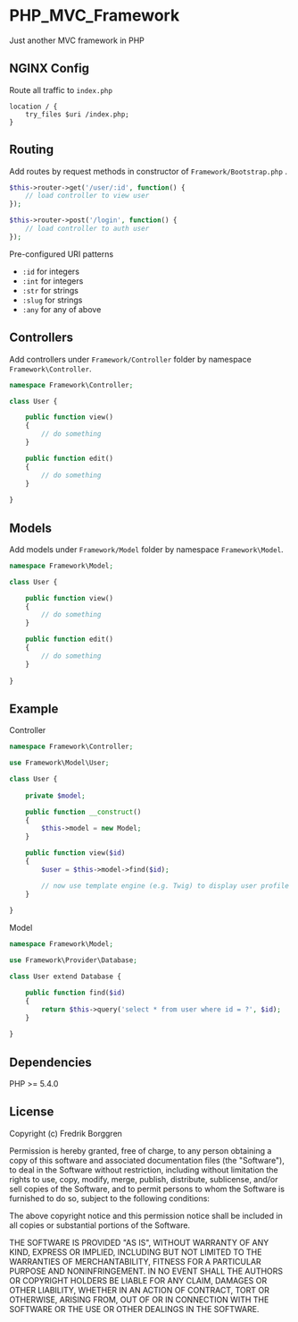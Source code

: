 # PHP_MVC_Framework
Just another MVC framework in PHP

## NGINX Config
Route all traffic to `index.php` 

```nginx
location / {
    try_files $uri /index.php;
}
```

## Routing
Add routes by request methods in constructor of `Framework/Bootstrap.php` .

```php
$this->router->get('/user/:id', function() {
    // load controller to view user
});

$this->router->post('/login', function() {
    // load controller to auth user
});
```

Pre-configured URI patterns

* `:id` for integers
* `:int` for integers
* `:str` for strings
* `:slug` for strings
* `:any` for any of above

## Controllers
Add controllers under `Framework/Controller` folder by namespace `Framework\Controller`.

```php
namespace Framework\Controller;

class User {

    public function view()
    {
        // do something
    }

    public function edit()
    {
        // do something
    }
    
}
```

## Models
Add models under `Framework/Model` folder by namespace `Framework\Model`.

```php
namespace Framework\Model;

class User {

    public function view()
    {
        // do something
    }

    public function edit()
    {
        // do something
    }
    
}
```

## Example

Controller

```php
namespace Framework\Controller;

use Framework\Model\User;

class User {
    
    private $model;

    public function __construct()
    {
        $this->model = new Model;
    }

    public function view($id)
    {
        $user = $this->model->find($id);

        // now use template engine (e.g. Twig) to display user profile with data
    }
    
}
```

Model

```php
namespace Framework\Model;

use Framework\Provider\Database;

class User extend Database {

    public function find($id)
    {
        return $this->query('select * from user where id = ?', $id);
    }
    
}
```

## Dependencies

PHP >= 5.4.0

## License

Copyright (c) Fredrik Borggren

Permission is hereby granted, free of charge, to any person obtaining a copy of this software and associated documentation files (the "Software"), to deal in the Software without restriction, including without limitation the rights to use, copy, modify, merge, publish, distribute, sublicense, and/or sell copies of the Software, and to permit persons to whom the Software is furnished to do so, subject to the following conditions:

The above copyright notice and this permission notice shall be included in all copies or substantial portions of the Software.

THE SOFTWARE IS PROVIDED "AS IS", WITHOUT WARRANTY OF ANY KIND, EXPRESS OR IMPLIED, INCLUDING BUT NOT LIMITED TO THE WARRANTIES OF MERCHANTABILITY, FITNESS FOR A PARTICULAR PURPOSE AND NONINFRINGEMENT. IN NO EVENT SHALL THE AUTHORS OR COPYRIGHT HOLDERS BE LIABLE FOR ANY CLAIM, DAMAGES OR OTHER LIABILITY, WHETHER IN AN ACTION OF CONTRACT, TORT OR OTHERWISE, ARISING FROM, OUT OF OR IN CONNECTION WITH THE SOFTWARE OR THE USE OR OTHER DEALINGS IN THE SOFTWARE.
